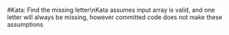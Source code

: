 #Kata: Find the missing letter\nKata assumes input array is valid, and one letter will always be missing, however committed code does not make these assumptions
